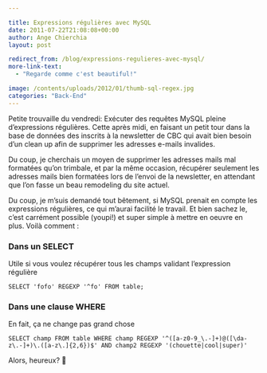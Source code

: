 ```yaml
---

title: Expressions régulières avec MySQL
date: 2011-07-22T21:08:08+00:00
author: Ange Chierchia
layout: post

redirect_from: /blog/expressions-regulieres-avec-mysql/
more-link-text:
  - "Regarde comme c'est beautiful!"

image: /contents/uploads/2012/01/thumb-sql-regex.jpg
categories: "Back-End"
---
```

Petite trouvaille du vendredi: Exécuter des requêtes MySQL pleine d&rsquo;expressions régulières. Cette après midi, en faisant un petit tour dans la base de données des inscrits à la newsletter de CBC qui avait bien besoin d&rsquo;un clean up afin de supprimer les adresses e-mails invalides.<!--more-->

Du coup, je cherchais un moyen de supprimer les adresses mails mal formatées qu&rsquo;on trimbale, et par la même occasion, récupérer seulement les adresses mails bien formatées lors de l&rsquo;envoi de la newsletter, en attendant que l&rsquo;on fasse un beau remodeling du site actuel.

Du coup, je m&rsquo;suis demandé tout bêtement, si MySQL prenait en compte les expressions régulières, ce qui m&rsquo;aurai facilité le travail. Et bien sachez le, c&rsquo;est carrément possible (youpi!) et super simple à mettre en oeuvre en plus. Voilà comment :

### Dans un SELECT

Utile si vous voulez récupérer tous les champs validant l&rsquo;expression régulière

    SELECT 'fofo' REGEXP '^fo' FROM table;

### Dans une clause WHERE

En fait, ça ne change pas grand chose

    SELECT champ FROM table WHERE champ REGEXP '^([a-z0-9_\.-]+)@([\da-z\.-]+)\.([a-z\.]{2,6})$' AND champ2 REGEXP '(chouette|cool|super)'

Alors, heureux? 